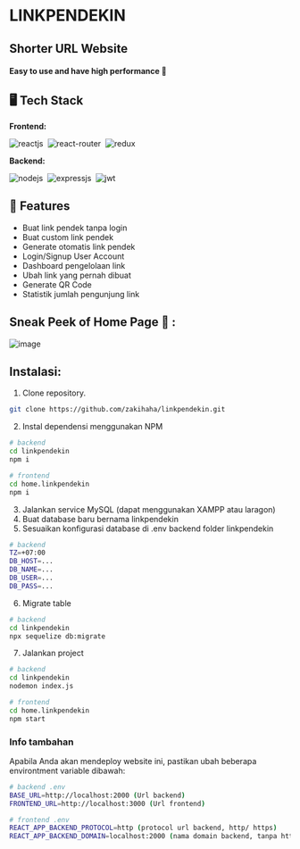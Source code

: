 # LINKPENDEKIN
## Shorter URL Website
#### Easy to use and have high performance 🚀


## 🖥️ Tech Stack
**Frontend:**

![reactjs](https://img.shields.io/badge/React-20232A?style=for-the-badge&logo=react&logoColor=61DAFB)&nbsp;
![react-router](https://img.shields.io/badge/React_Router-CA4245?style=for-the-badge&logo=react-router&logoColor=white)&nbsp;
![redux](https://img.shields.io/badge/Redux-593D88?style=for-the-badge&logo=redux&logoColor=white)&nbsp;

**Backend:**

![nodejs](https://img.shields.io/badge/Node.js-43853D?style=for-the-badge&logo=node.js&logoColor=white)&nbsp;
![expressjs](https://img.shields.io/badge/Express.js-000000?style=for-the-badge&logo=express&logoColor=white)&nbsp;
![jwt](	https://img.shields.io/badge/JWT-000000?style=for-the-badge&logo=JSON%20web%20tokens&logoColor=white)&nbsp;


## 🎊 Features
- Buat link pendek tanpa login
- Buat custom link pendek
- Generate otomatis link pendek
- Login/Signup User Account
- Dashboard pengelolaan link
- Ubah link yang pernah dibuat
- Generate QR Code
- Statistik jumlah pengunjung link

## Sneak Peek of Home Page 🙈 :
![image](https://user-images.githubusercontent.com/49114801/195119773-4ca7411f-f8fa-4e0e-bf10-c743bb7f9354.png)

## Instalasi:
1. Clone repository.
```sh
git clone https://github.com/zakihaha/linkpendekin.git
```

2. Instal dependensi menggunakan NPM
```sh
# backend
cd linkpendekin
npm i

# frontend
cd home.linkpendekin
npm i
```

3. Jalankan service MySQL (dapat menggunakan XAMPP atau laragon)
4. Buat database baru bernama linkpendekin
5. Sesuaikan konfigurasi database di .env backend folder linkpendekin
```sh
# backend
TZ=+07:00
DB_HOST=...
DB_NAME=...
DB_USER=...
DB_PASS=...
```

6. Migrate table
```sh
# backend
cd linkpendekin
npx sequelize db:migrate
```

7. Jalankan project
```sh
# backend
cd linkpendekin
nodemon index.js

# frontend
cd home.linkpendekin
npm start
```

### Info tambahan
Apabila Anda akan mendeploy website ini, pastikan ubah beberapa environtment variable dibawah:
```sh
# backend .env
BASE_URL=http://localhost:2000 (Url backend)
FRONTEND_URL=http://localhost:3000 (Url frontend)

# frontend .env
REACT_APP_BACKEND_PROTOCOL=http (protocol url backend, http/ https)
REACT_APP_BACKEND_DOMAIN=localhost:2000 (nama domain backend, tanpa http/ https)
```
